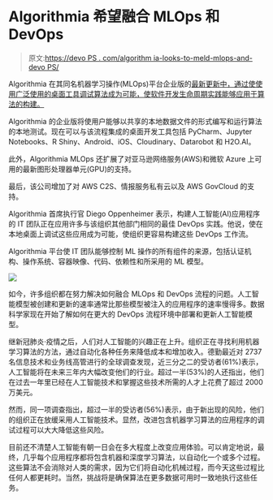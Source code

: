 # Algorithmia 希望融合 MLOps 和 DevOps

> 原文:[https://devo PS . com/algorithm ia-looks-to-meld-mlops-and-devo PS/](https://devops.com/algorithmia-looks-to-meld-mlops-and-devops/)

Algorithmia 在其同名机器学习操作(MLOps)平台企业版的[最新更新中，通过使使用广泛使用的桌面工具调试算法成为可能，使软件开发生命周期实践能够应用于算法的构建。](https://www.globenewswire.com/news-release/2020/07/01/2056265/0/en/Algorithmia-Bolsters-Enterprise-ML-Security-with-Platform-Upgrade.html)

Algorithmia 的企业版将使用户能够以共享的本地数据文件的形式编写和运行算法的本地测试。现在可以与该流程集成的桌面开发工具包括 PyCharm、Jupyter Notebooks、R Shiny、Android、iOS、Cloudinary、Datarobot 和 H2O.AI。

此外，Algorithmia MLOps 还扩展了对亚马逊网络服务(AWS)和微软 Azure 上可用的最新图形处理器单元(GPU)的支持。

最后，该公司增加了对 AWS C2S、情报服务私有云以及 AWS GovCloud 的支持。

Algorithmia 首席执行官 Diego Oppenheimer 表示，构建人工智能(AI)应用程序的 IT 团队正在应用许多与该组织其他部门相同的最佳 DevOps 实践。他说，使在本地桌面上调试这些应用成为可能，使组织更容易构建这些 DevOps 工作流。

Algorithmia 平台使 IT 团队能够控制 ML 操作的所有组件的来源，包括认证机构、操作系统、容器映像、代码、依赖性和所采用的 ML 模型。

![](../Images/f9bc31ab8152e94c2d845df3bed84203.png)

如今，许多组织都在努力解决如何融合 MLOps 和 DevOps 流程的问题。人工智能模型被创建和更新的速率通常比那些模型被注入的应用程序的速率慢得多。数据科学家现在开始了解如何在更大的 DevOps 流程环境中部署和更新人工智能模型。

继新冠肺炎·疫情之后，人们对人工智能的兴趣正在上升。组织正在寻找利用机器学习算法的方法，通过自动化各种任务来降低成本和增加收入。德勤最近对 2737 名信息技术和业务线高管进行的全球调查发现，近三分之二的受访者(61%)表示，人工智能将在未来三年内大幅改变他们的行业。超过一半(53%)的人还指出，他们在过去一年里已经在人工智能技术和掌握这些技术所需的人才上花费了超过 2000 万美元。

然而，同一项调查指出，超过一半的受访者(56%)表示，由于新出现的风险，他们的组织正在放缓采用人工智能技术。显然，改进包含机器学习算法的应用程序的调试过程可以大大降低这些风险。

目前还不清楚人工智能有朝一日会在多大程度上改变应用体验。可以肯定地说，最终，几乎每个应用程序都将包含机器和深度学习算法，以自动化一个或多个过程。这些算法不会消除对人类的需求，因为它们将自动化机械过程，而今天这些过程比任何人都更耗时。当然，挑战将是确保算法在更多数据可用时一致地执行这些任务。